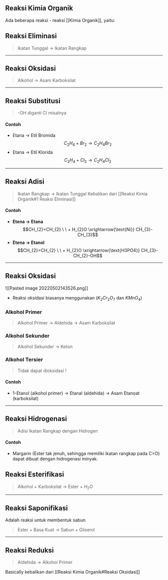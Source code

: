 ## Reaksi Kimia Organik
Ada beberapa reaksi - reaksi [[Kimia Organik]], yaitu:
## Reaksi Eliminasi
 > Ikatan Tunggal -> Ikatan Rangkap
---
## Reaksi Oksidasi
> Alkohol -> Asam Karboksilat
---
## Reaksi Substitusi
> -OH diganti Cl misalnya

#### Contoh
- Etana -> Etil Bromida $$C_{2}H_{4}+ Br_{2}\rightarrow C_2H_4Br_{2}$$
- Etana -> Etil Klorida $$C_{2}H_{4}+ Cl_{2}\rightarrow C_2H_4Cl_{2}$$
---
## Reaksi Adisi
> Ikatan Rangkap -> Ikatan Tunggal
> Kebalikan dari [[Reaksi Kimia Organik#1 Reaksi Eliminasi]]

#### Contoh
- **Etena -> Etana**
$$CH_{2}=CH_{2} \ \ + H_{2}O \xrightarrow{\text{Ni}} CH_{3}-CH_{3}$$
- **Etena -> Etanol** 
$$CH_{2}=CH_{2} \ \ + H_{2}O \xrightarrow{\text{H3PO4}} CH_{3}-CH_{2}-OH$$
---
## Reaksi Oksidasi
![[Pasted image 20220502143526.png]]

- Reaksi oksidasi biasanya menggunakan ($K_{2}Cr_{2}O_{7}$ dan $KMnO_{4}$)

### Alkohol Primer
> Alkohol Primer -> Aldehida -> Asam Karboksilat

### Alkohol Sekunder
> Alkohol Sekunder -> Keton

### Alkohol Tersier
> Tidak dapat dioksidasi !

#### Contoh
- 1-Etanol (alkohol primer) -> Etanal (aldehida) -> Asam Etanoat (karboksilat)
---
## Reaksi Hidrogenasi
> Adisi Ikatan Rangkap dengan Hidrogen

#### Contoh
- Margarin (Ester tak jenuh, sehingga memiliki ikatan rangkap pada C=O) dapat dibuat dengan hidrogenasi minyak. 

## Reaksi Esterifikasi
> Alkohol + Karboksilat -> Ester + $H_{2}O$

---
## Reaksi Saponifikasi
Adalah reaksi untuk membentuk sabun

> Ester + Basa Kuat -> Sabun + Gliserol

---
## Reaksi Reduksi
> Aldehida -> Alkohol Primer

Basically kebalikan dari [[Reaksi Kimia Organik#Reaksi Oksidasi]]